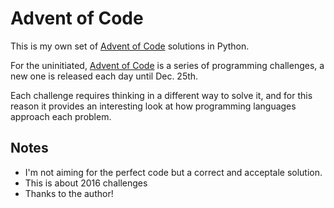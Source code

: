 Advent of Code
==============

This is my own set of  [Advent of Code](http://adventofcode.com/) solutions in
Python.

For the uninitiated, [Advent of Code](http://adventofcode.com/) is a series of
programming challenges, a new one is released each day until Dec. 25th.

Each challenge requires thinking in a different way to solve it, and for this
reason it provides an interesting look at how programming languages approach
each problem.

Notes
-----

- I'm not aiming for the perfect code but a correct and acceptale solution.
- This is about 2016 challenges
- Thanks to the author!